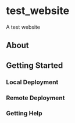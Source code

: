 # test_website
A test website

## About

## Getting Started

### Local Deployment

### Remote Deployment

### Getting Help
